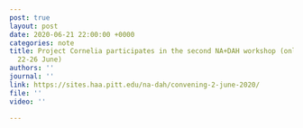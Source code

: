 ```yaml
---
post: true
layout: post
date: 2020-06-21 22:00:00 +0000
categories: note
title: Project Cornelia participates in the second NA+DAH workshop (online convening,
  22-26 June)
authors: ''
journal: ''
link: https://sites.haa.pitt.edu/na-dah/convening-2-june-2020/
file: ''
video: ''

---
```

